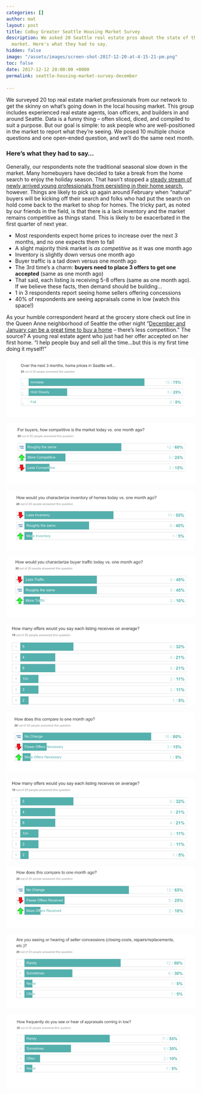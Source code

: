 ```yaml
---
categories: []
author: mat
layout: post
title: CoBuy Greater Seattle Housing Market Survey
description: We asked 20 Seattle real estate pros about the state of the local housing
  market. Here's what they had to say.
hidden: false
image: "/assets/images/screen-shot-2017-12-20-at-4-15-21-pm.png"
toc: false
date: 2017-12-12 20:00:00 +0000
permalink: seattle-housing-market-survey-december

---
```

We surveyed 20 top real estate market professionals from our network to get the skinny on what’s going down in the local housing market. This group includes experienced real estate agents, loan officers, and builders in and around Seattle. Data is a funny thing – often sliced, diced, and compiled to suit a purpose. But our goal is simple: to ask people who are well-positioned in the market to report what they’re seeing. We posed 10 multiple choice questions and one open-ended question, and we’ll do the same next month.

### Here’s what they had to say…

Generally, our respondents note the traditional seasonal slow down in the market. Many homebuyers have decided to take a break from the home search to enjoy the holiday season. That hasn’t stopped a [steady stream of newly arrived young professionals from persisting in their home search](https://finance.yahoo.com/news/hottest-housing-market-2017-151702815.html), however. Things are likely to pick up again around February when “natural” buyers will be kicking off their search and folks who had put the search on hold come back to the market to shop for homes. The tricky part, as noted by our friends in the field, is that there is a lack inventory and the market remains competitive as things stand. This is likely to be exacerbated in the first quarter of next year.

* Most respondents expect home prices to increase over the next 3 months, and no one expects them to fall
* A slight majority think market is _as competitive_ as it was one month ago
* Inventory is slightly down versus one month ago
* Buyer traffic is a tad down versus one month ago
* The 3rd time’s a charm: **buyers need to place 3 offers to get one accepted** (same as one month ago)
* That said, each listing is receiving 5-8 offers (same as one month ago). If we believe these facts, then demand should be building…
* 1 in 3 respondents report seeing home sellers offering concessions
* 40% of respondents are seeing appraisals come in low (watch this space!)

As your humble correspondent heard at the grocery store check out line in the Queen Anne neighborhood of Seattle the other night “[December and January can be a great time to buy a home](https://blog.gocobuy.com/10-reasons-to-buy-a-home-now/) – there’s less competition.” The source? A young real estate agent who just had her offer accepted on her first home. “I help people buy and sell all the time…but this is my first time doing it myself!”

![](/assets/images/1-1.png)

![](/assets/images/2-1.png)

![](/assets/images/3-1.png)

![](/assets/images/4-1.png)

![](/assets/images/5-1.png)

![](/assets/images/6-1.png)

![](/assets/images/7-1.png)

![](/assets/images/8-1.png)

![](/assets/images/9-1.png)

![](/assets/images/10-1.png)